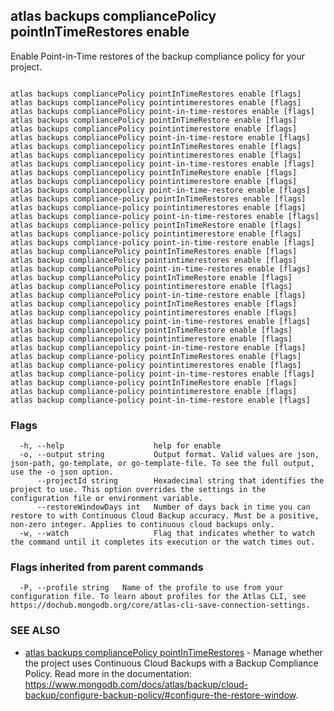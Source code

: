 ## atlas backups compliancePolicy pointInTimeRestores enable

Enable Point-in-Time restores of the backup compliance policy for your project.



```

atlas backups compliancePolicy pointInTimeRestores enable [flags]
atlas backups compliancePolicy pointintimerestores enable [flags]
atlas backups compliancePolicy point-in-time-restores enable [flags]
atlas backups compliancePolicy pointInTimeRestore enable [flags]
atlas backups compliancePolicy pointintimerestore enable [flags]
atlas backups compliancePolicy point-in-time-restore enable [flags]
atlas backups compliancepolicy pointInTimeRestores enable [flags]
atlas backups compliancepolicy pointintimerestores enable [flags]
atlas backups compliancepolicy point-in-time-restores enable [flags]
atlas backups compliancepolicy pointInTimeRestore enable [flags]
atlas backups compliancepolicy pointintimerestore enable [flags]
atlas backups compliancepolicy point-in-time-restore enable [flags]
atlas backups compliance-policy pointInTimeRestores enable [flags]
atlas backups compliance-policy pointintimerestores enable [flags]
atlas backups compliance-policy point-in-time-restores enable [flags]
atlas backups compliance-policy pointInTimeRestore enable [flags]
atlas backups compliance-policy pointintimerestore enable [flags]
atlas backups compliance-policy point-in-time-restore enable [flags]
atlas backup compliancePolicy pointInTimeRestores enable [flags]
atlas backup compliancePolicy pointintimerestores enable [flags]
atlas backup compliancePolicy point-in-time-restores enable [flags]
atlas backup compliancePolicy pointInTimeRestore enable [flags]
atlas backup compliancePolicy pointintimerestore enable [flags]
atlas backup compliancePolicy point-in-time-restore enable [flags]
atlas backup compliancepolicy pointInTimeRestores enable [flags]
atlas backup compliancepolicy pointintimerestores enable [flags]
atlas backup compliancepolicy point-in-time-restores enable [flags]
atlas backup compliancepolicy pointInTimeRestore enable [flags]
atlas backup compliancepolicy pointintimerestore enable [flags]
atlas backup compliancepolicy point-in-time-restore enable [flags]
atlas backup compliance-policy pointInTimeRestores enable [flags]
atlas backup compliance-policy pointintimerestores enable [flags]
atlas backup compliance-policy point-in-time-restores enable [flags]
atlas backup compliance-policy pointInTimeRestore enable [flags]
atlas backup compliance-policy pointintimerestore enable [flags]
atlas backup compliance-policy point-in-time-restore enable [flags]
```



### Flags

```
  -h, --help                    help for enable
  -o, --output string           Output format. Valid values are json, json-path, go-template, or go-template-file. To see the full output, use the -o json option.
      --projectId string        Hexadecimal string that identifies the project to use. This option overrides the settings in the configuration file or environment variable.
      --restoreWindowDays int   Number of days back in time you can restore to with Continuous Cloud Backup accuracy. Must be a positive, non-zero integer. Applies to continuous cloud backups only.
  -w, --watch                   Flag that indicates whether to watch the command until it completes its execution or the watch times out.

```


### Flags inherited from parent commands

```
  -P, --profile string   Name of the profile to use from your configuration file. To learn about profiles for the Atlas CLI, see https://dochub.mongodb.org/core/atlas-cli-save-connection-settings.

```

### SEE ALSO


* [atlas backups compliancePolicy pointInTimeRestores](atlas_backups_compliancePolicy_pointInTimeRestores.md)	- Manage whether the project uses Continuous Cloud Backups with a Backup Compliance Policy. Read more in the documentation: https://www.mongodb.com/docs/atlas/backup/cloud-backup/configure-backup-policy/#configure-the-restore-window.



